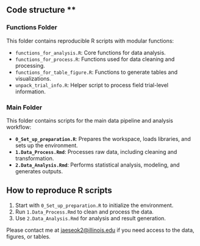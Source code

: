 ## Code structure **

### **Functions Folder**

This folder contains reproducible R scripts with modular functions:

- `functions_for_analysis.R`: Core functions for data analysis.
- `functions_for_process.R`: Functions used for data cleaning and processing.
- `functions_for_table_figure.R`: Functions to generate tables and visualizations.
- `unpack_trial_info.R`: Helper script to process field trial-level information.

### **Main Folder**

This folder contains scripts for the main data pipeline and analysis workflow:

- **`0_Set_up_preparation.R`**: Prepares the workspace, loads libraries, and sets up the environment.
- **`1.Data_Process.Rmd`**: Processes raw data, including cleaning and transformation.
- **`2.Data_Analysis.Rmd`**: Performs statistical analysis, modeling, and generates outputs.

## **How to reproduce R scripts**

1. Start with `0_Set_up_preparation.R` to initialize the environment.
2. Run `1.Data_Process.Rmd` to clean and process the data.
3. Use `2.Data_Analysis.Rmd` for analysis and result generation.

Please contact me at jaeseok2@illinois.edu if you need access to the data, figures, or tables.
